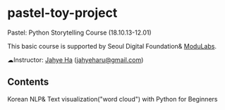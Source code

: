 # pastel-toy-project

Pastel: Python Storytelling Course (18.10.13-12.01)

This basic course is supported by Seoul Digital Foundation& [ModuLabs](http://pay.modulabs.co.kr/).

☁Instructor: [Jahye Ha](https://github.com/jahyeha) (jahyeharu@gmail.com)

## Contents
Korean NLP& Text visualization("word cloud") with Python for Beginners
